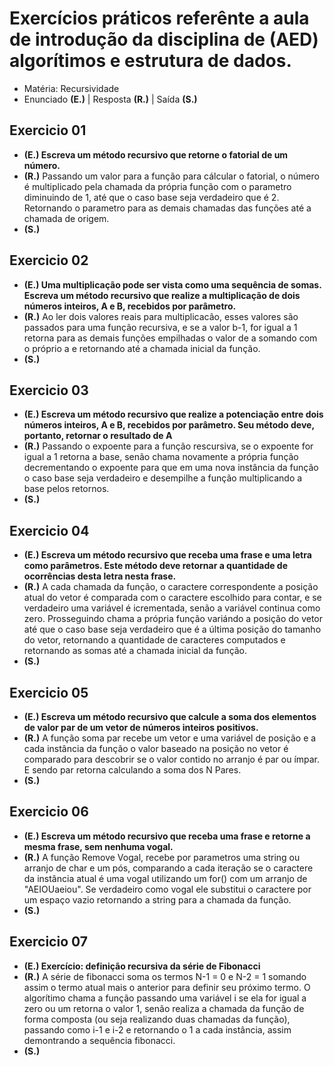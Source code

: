 # Exercícios práticos referênte a aula de introdução da disciplina de (AED) algorítimos e estrutura de dados.

- Matéria: Recursividade
- Enunciado **(E.)** | Resposta **(R.)** | Saída **(S.)**

## Exercicio 01

- **(E.) Escreva um método recursivo que retorne o fatorial de um número.**
- **(R.)** Passando um valor para a função para cálcular o fatorial, o número é multiplicado pela chamada da própria função com o parametro diminuindo de 1, até que o caso base seja verdadeiro que é 2. Retornando o parametro para as demais chamadas das funções até a chamada de origem.
- **(S.)** 

## Exercicio 02

- **(E.) Uma multiplicação pode ser vista como uma sequência de somas. Escreva um método recursivo que realize a multiplicação de dois números inteiros, A e B, recebidos por parâmetro.**
- **(R.)** Ao ler dois valores reais para multiplicacão, esses valores são passados para uma função recursiva, e se a valor b-1, for igual a 1 retorna para as demais funções empilhadas o valor de a somando com o próprio a e retornando até a chamada inicial da função.
- **(S.)** 

## Exercicio 03

- **(E.)  Escreva um método recursivo que realize a potenciação entre dois números inteiros, A e B, recebidos por parâmetro. Seu método deve, portanto, retornar o resultado de A**
- **(R.)** Passando o expoente para a função rescursiva, se o expoente for igual a 1 retorna a base, senão chama novamente a própria função decrementando o expoente para que em uma nova instância da função o caso base seja verdadeiro e desempilhe a função multiplicando a base pelos retornos.
- **(S.)** 

## Exercicio 04

- **(E.) Escreva um método recursivo que receba uma frase e uma letra como parâmetros. Este método deve retornar a quantidade de ocorrências desta letra nesta frase.**
- **(R.)** A cada chamada da função, o caractere correspondente a posição atual do vetor é comparada com o caractere escolhido para contar, e se verdadeiro uma variável é icrementada, senão a variável continua como zero. Prosseguindo chama a própria função variándo a posição do vetor até que o caso  base seja verdadeiro que é a última posição do tamanho do vetor, retornando a quantidade de caracteres computados e retornando as somas até a chamada inicial da função.
- **(S.)** 

## Exercicio 05

- **(E.) Escreva um método recursivo que calcule a soma dos elementos de valor par de um vetor de números inteiros positivos.**
- **(R.)** A função soma par recebe um vetor e uma variável de posição e a cada instância da função o valor baseado na posição no vetor é comparado para descobrir se o valor contido no arranjo é par ou ímpar. E sendo par retorna calculando a soma dos N Pares.
- **(S.)** 

## Exercicio 06

- **(E.) Escreva um método recursivo que receba uma frase e retorne a mesma frase, sem nenhuma vogal.**
- **(R.)** A função Remove Vogal, recebe por parametros uma string ou arranjo de char e um pós, comparando a cada iteração se o caractere da instância atual é uma vogal utilizando um for() com um arranjo de "AEIOUaeiou". Se verdadeiro como vogal ele substitui o caractere por um espaço vazio retornando a string para a chamada da função.
- **(S.)** 

## Exercicio 07

- **(E.) Exercício: definição recursiva da série de Fibonacci**
- **(R.)** A série de fibonacci soma os termos N-1 = 0 e N-2 = 1 somando assim o termo atual mais o anterior para definir seu próximo termo. O algorítimo chama a função passando uma variável i se ela for igual a zero ou um retorna o valor 1, senão realiza a chamada da função de forma composta (ou seja realizando duas chamadas da função), passando como i-1 e i-2 e retornando o 1 a cada instância, assim demontrando a sequência fibonacci.
- **(S.)** 
